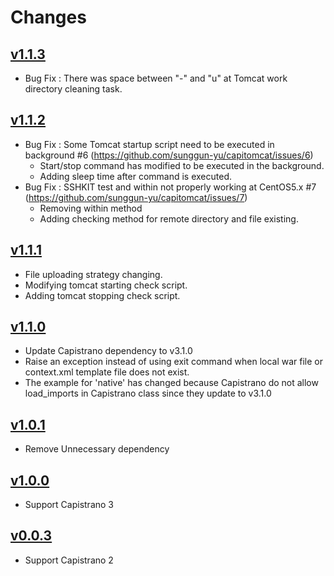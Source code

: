 # Changes
[1.1.3]: https://github.com/sunggun-yu/capitomcat/releases/tag/v1.1.3
[1.1.2]: https://github.com/sunggun-yu/capitomcat/releases/tag/v1.1.2
[1.1.1]: https://github.com/sunggun-yu/capitomcat/releases/tag/v1.1.1
[1.1.0]: https://github.com/sunggun-yu/capitomcat/releases/tag/v1.1.0
[1.0.1]: https://github.com/sunggun-yu/capitomcat/releases/tag/v1.0.1
[1.0.0]: https://github.com/sunggun-yu/capitomcat/releases/tag/v1.0.0
[0.0.3]: https://github.com/sunggun-yu/capitomcat/releases/tag/v0.0.3

## [v1.1.3][1.1.3]
 * Bug Fix : There was space between "-" and "u" at Tomcat work directory cleaning task.

## [v1.1.2][1.1.2]
 * Bug Fix : Some Tomcat startup script need to be executed in background #6 (https://github.com/sunggun-yu/capitomcat/issues/6)
    * Start/stop command has modified to be executed in the background.
    * Adding sleep time after command is executed.
 * Bug Fix : SSHKIT test and within not properly working at CentOS5.x #7 (https://github.com/sunggun-yu/capitomcat/issues/7)
    * Removing within method
    * Adding checking method for remote directory and file existing.

## [v1.1.1][1.1.1]
 * File uploading strategy changing.
 * Modifying tomcat starting check script.
 * Adding tomcat stopping check script.

## [v1.1.0][1.1.0]
 * Update Capistrano dependency to v3.1.0
 * Raise an exception instead of using exit command when local war file or context.xml template file does not exist.
 * The example for 'native' has changed because Capistrano do not allow load_imports in Capistrano class since they update to v3.1.0

## [v1.0.1][1.0.1]
 * Remove Unnecessary dependency

## [v1.0.0][1.0.0]
 * Support Capistrano 3

## [v0.0.3][0.0.3]
 * Support Capistrano 2
